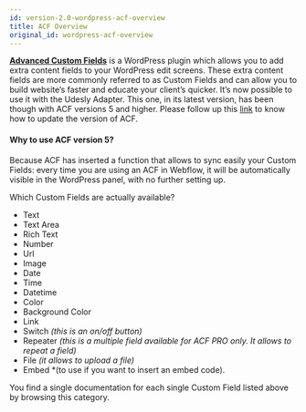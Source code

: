 ```yaml
---
id: version-2.0-wordpress-acf-overview
title: ACF Overview
original_id: wordpress-acf-overview
---
```


[**Advanced Custom Fields**](https://wordpress.org/plugins/advanced-custom-fields/) is a WordPress plugin which allows you to add extra content fields to your WordPress edit screens. These extra content fields are more commonly referred to as Custom Fields and can allow you to build website’s faster and educate your client’s quicker. It’s now possible to use it with the Udesly Adapter. This one, in its latest version, has been though with ACF versions 5 and higher. Please follow up this [link](https://www.advancedcustomfields.com/resources/upgrade-guide-version-5/) to know how to update the version of ACF.

#### Why to use ACF version 5?
Because ACF has inserted a function that allows to sync easily your Custom Fields: every time you are using an ACF in Webflow, it will be automatically visible in the WordPress panel, with no further setting up.

Which Custom Fields are actually available?

- Text
- Text Area
- Rich Text
- Number
- Url
- Image
- Date
- Time
- Datetime
- Color
- Background Color
- Link
- Switch *(this is an on/off button)*
- Repeater *(this is a multiple field available for ACF PRO only. It allows to repeat a field)*
- File *(it allows to upload a file)*
- Embed *(to use if you want to insert an embed code).

You find a single documentation for each single Custom Field listed above by browsing this category.